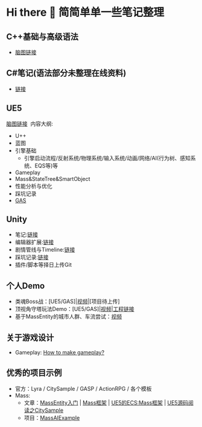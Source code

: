 # **Hi there 👋 简简单单一些笔记整理**

## C++基础与高级语法
- [脑图链接](https://www.processon.com/view/link/68076004a71fd53a76a57a84?cid=64f5a26c8abe6e4c2ddb4784)
## C#笔记(语法部分未整理在线资料)
- [链接](https://www.jianshu.com/nb/48628916)
## UE5
[脑图链接](https://www.processon.com/view/link/680756e5729765689e10949d?cid=64ff139a6b1da260c484cdfc)&nbsp;&nbsp;内容大纲:  
- U++
- 蓝图
- 引擎基础  
    - 引擎启动流程/反射系统/物理系统/输入系统/动画/网络/AI(行为树、感知系统、EQS等)等
- Gameplay
- Mass&StateTree&SmartObject
- 性能分析与优化
- 踩坑记录
- [GAS](https://www.processon.com/view/link/687e1cb4d8962758cbb387de?cid=67bad067ddabc31279673d85)
## Unity
- 笔记:[链接](https://www.jianshu.com/nb/48628910)
- 编辑器扩展:[链接](https://www.jianshu.com/nb/48951064)
- 剧情管线与Timeline:[链接](https://www.jianshu.com/nb/50487156)
- 踩坑记录:[链接](https://www.jianshu.com/nb/48454004)
- 插件/脚本等择日上传Git
## 个人Demo
- 类魂Boss战：[UE5/GAS]|[视频](https://www.bilibili.com/video/BV1g2umzfEGh/?vd_source=562bce033517de03c909fd9aac303cf1)|[项目待上传]
- 顶视角守塔玩法Demo：[UE5/GAS]|[视频](https://www.bilibili.com/video/BV1jNTEz7EN1?vd_source=562bce033517de03c909fd9aac303cf1&spm_id_from=333.788.videopod.sections)|[工程链接](https://github.com/LastAshen/Unreal5_ARPG_Learning)
- 基于MassEntity的城市人群、车流尝试：[视频](https://www.bilibili.com/video/BV1JWKfzYEKR?vd_source=562bce033517de03c909fd9aac303cf1&spm_id_from=333.788.videopod.sections)
## 关于游戏设计
- Gameplay: [How to make gameplay?](https://www.processon.com/view/link/684088d9df4ceb7e28efb6ce?cid=68396e82258a1d5a326a6b57)

## 优秀的项目示例
- 官方：Lyra / CitySample / GASP / ActionRPG / 各个模板
- Mass:
    - 文章：[MassEntity入门](https://kisspread.github.io/notes/Basic/ECS/Mass.html#_2-tag%E7%9A%84%E4%BD%9C%E7%94%A8%E6%98%AF%E8%BF%87%E6%BB%A4) | [Mass框架](https://www.xianlongok.site/post/ea92a01c/) | [UE5的ECS:Mass框架](https://zhuanlan.zhihu.com/p/441773595) | [UE5源码阅读之CitySample](https://zhuanlan.zhihu.com/p/718427569)
    - 项目：[MassAIExample](https://github.com/Ji-Rath/MassAIExample?tab=readme-ov-file)
